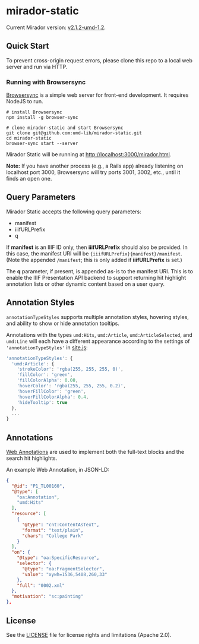 # mirador-static

Current Mirador version: [v2.1.2-umd-1.2](https://github.com/umd-lib/mirador/releases/tag/v2.1.2-umd-1.2).

## Quick Start

To prevent cross-origin request errors, please clone this repo to a local web server and run via HTTP.

### Running with Browsersync

[Browsersync](https://www.browsersync.io/) is a simple web server for front-end development. It requires NodeJS to run.

```
# install Browsersync
npm install -g browser-sync

# clone mirador-static and start Browsersync
git clone git@github.com:umd-lib/mirador-static.git
cd mirador-static
browser-sync start --server
```

Mirador Static will be running at <http://localhost:3000/mirador.html>.

**Note:** If you have another process (e.g., a Rails app) already listening on localhost port 3000, Browsersync will try ports 3001, 3002, etc., until it finds an open one.

## Query Parameters

Mirador Static accepts the following query parameters:

* manifest
* iiifURLPrefix
* q

If **manifest** is an IIIF ID only, then **iiifURLPrefix** should also be provided. In this case, the manifest URI will be `{iiifURLPrefix}{manifest}/manifest`. (Note the appended `/manifest`; this is only added if **iiifURLPrefix** is set.)

The **q** parameter, if present, is appended as-is to the manifest URI. This is to enable the IIIF Presentation API backend to support returning hit highlight annotation lists or other dynamic content based on a user query.

## Annotation Styles

`annotationTypeStyles` supports multiple annotation styles, hovering styles, and ability to show or hide annotation tooltips.  

Annotations with the types `umd:Hits`, `umd:Article`, `umd:ArticleSelected`, and `umd:Line` will each have a different appearance according to the settings of `'annotationTypeStyles'` in [site.js](js/site.js):

```js
'annotationTypeStyles': {
  'umd:Article': {
    'strokeColor': 'rgba(255, 255, 255, 0)',
    'fillColor': 'green',
    'fillColorAlpha': 0.08,
    'hoverColor': 'rgba(255, 255, 255, 0.2)',
    'hoverFillColor': 'green',
    'hoverFillColorAlpha': 0.4,
    'hideTooltip': true
  },
  ...
}
```

## Annotations

[Web Annotations](https://www.w3.org/TR/annotation-model/) are used to implement both the full-text blocks and the search hit highlights.

An example Web Annotation, in JSON-LD:

```json
{
  "@id": "P1_TL00160",
  "@type": [
    "oa:Annotation",
    "umd:Hits"
  ],
  "resource": [
    {
      "@type": "cnt:ContentAsText",
      "format": "text/plain",
      "chars": "College Park"
    }
  ],
  "on": {
    "@type": "oa:SpecificResource",
    "selector": {
      "@type": "oa:FragmentSelector",
      "value": "xywh=1536,5408,260,33"
    },
    "full": "0002.xml"
  },
  "motivation": "sc:painting"
},
```

## License

See the [LICENSE](LICENSE.md) file for license rights and limitations (Apache 2.0).

